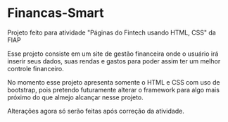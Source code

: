 # Financas-Smart
Projeto feito para atividade "Páginas do Fintech usando HTML, CSS" da FIAP

Esse projeto consiste em um site de gestão financeira onde o usuário irá inserir seus dados, suas rendas e gastos para poder assim ter um melhor controle financeiro.

No momento esse projeto apresenta somente o HTML e CSS com uso de bootstrap, pois pretendo futuramente alterar o framework para algo mais próximo do que almejo alcançar nesse projeto.

Alterações agora só serão feitas após correção da atividade.
